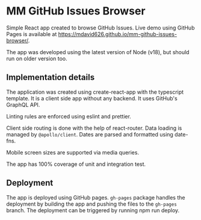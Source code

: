 # MM GitHub Issues Browser
Simple React app created to browse GitHub Issues. Live demo using GitHub Pages is available at https://mdavid626.github.io/mm-github-issues-browser/.

The app was developed using the latest version of Node (v18), but should run on older version too.

## Implementation details
The application was created using create-react-app with the typescript template. It is a client side app without any backend. It uses GitHub's GraphQL API.

Linting rules are enforced using eslint and prettier.

Client side routing is done with the help of react-router. Data loading is managed by `@apollo/client`. Dates are parsed and formatted using date-fns.

Mobile screen sizes are supported via media queries.

The app has 100% coverage of unit and integration test.

## Deployment
The app is deployed using GitHub pages. `gh-pages` package handles the deployment by building the app and pushing the files to the `gh-pages` branch. The deployment can be triggered by running npm run deploy.